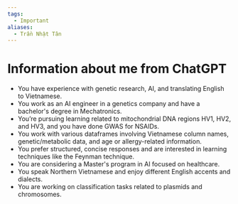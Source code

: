 ```yaml
---
tags:
  - Important
aliases:
  - Trần Nhật Tân
---
```

# Information about me from ChatGPT

- You have experience with genetic research, AI, and translating English to Vietnamese.
- You work as an AI engineer in a genetics company and have a bachelor's degree in Mechatronics.
- You’re pursuing learning related to mitochondrial DNA regions HV1, HV2, and HV3, and you have done GWAS for NSAIDs.
- You work with various dataframes involving Vietnamese column names, genetic/metabolic data, and age or allergy-related information.
- You prefer structured, concise responses and are interested in learning techniques like the Feynman technique.
- You are considering a Master's program in AI focused on healthcare.
- You speak Northern Vietnamese and enjoy different English accents and dialects.
- You are working on classification tasks related to plasmids and chromosomes.